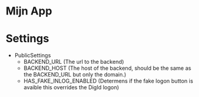 # Mijn App

# Settings

* PublicSettings
	* BACKEND_URL (The url to the backend)
	* BACKEND_HOST (The host of the backend, should be the same as the BACKEND_URL but only the domain.)
	* HAS_FAKE_INLOG_ENABLED (Determens if the fake logon button is avaible this overrides the DigId logon)
